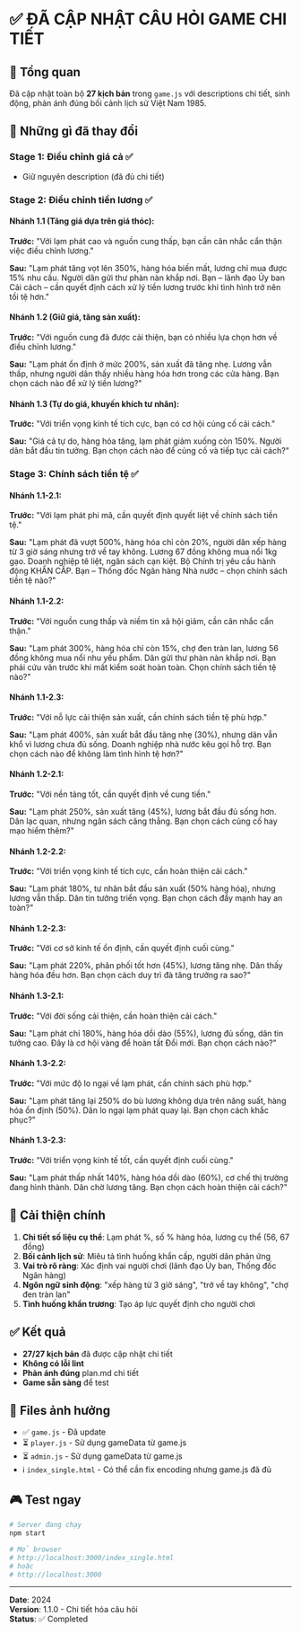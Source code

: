 # ✅ ĐÃ CẬP NHẬT CÂU HỎI GAME CHI TIẾT

## 📝 Tổng quan

Đã cập nhật toàn bộ **27 kịch bản** trong `game.js` với descriptions chi tiết, sinh động, phản ánh đúng bối cảnh lịch sử Việt Nam 1985.

## 🎯 Những gì đã thay đổi

### **Stage 1: Điều chỉnh giá cả** ✅
- Giữ nguyên description (đã đủ chi tiết)

### **Stage 2: Điều chỉnh tiền lương** ✅

#### Nhánh 1.1 (Tăng giá dựa trên giá thóc):
**Trước:** "Với lạm phát cao và nguồn cung thấp, bạn cần cân nhắc cẩn thận việc điều chỉnh lương."

**Sau:** "Lạm phát tăng vọt lên 350%, hàng hóa biến mất, lương chỉ mua được 15% nhu cầu. Người dân gửi thư phàn nàn khắp nơi. Bạn – lãnh đạo Ủy ban Cải cách – cần quyết định cách xử lý tiền lương trước khi tình hình trở nên tồi tệ hơn."

#### Nhánh 1.2 (Giữ giá, tăng sản xuất):
**Trước:** "Với nguồn cung đã được cải thiện, bạn có nhiều lựa chọn hơn về điều chỉnh lương."

**Sau:** "Lạm phát ổn định ở mức 200%, sản xuất đã tăng nhẹ. Lương vẫn thấp, nhưng người dân thấy nhiều hàng hóa hơn trong các cửa hàng. Bạn chọn cách nào để xử lý tiền lương?"

#### Nhánh 1.3 (Tự do giá, khuyến khích tư nhân):
**Trước:** "Với triển vọng kinh tế tích cực, bạn có cơ hội củng cố cải cách."

**Sau:** "Giá cả tự do, hàng hóa tăng, lạm phát giảm xuống còn 150%. Người dân bắt đầu tin tưởng. Bạn chọn cách nào để củng cố và tiếp tục cải cách?"

### **Stage 3: Chính sách tiền tệ** ✅

#### Nhánh 1.1-2.1:
**Trước:** "Với lạm phát phi mã, cần quyết định quyết liệt về chính sách tiền tệ."

**Sau:** "Lạm phát đã vượt 500%, hàng hóa chỉ còn 20%, người dân xếp hàng từ 3 giờ sáng nhưng trở về tay không. Lương 67 đồng không mua nổi 1kg gạo. Doanh nghiệp tê liệt, ngân sách cạn kiệt. Bộ Chính trị yêu cầu hành động KHẨN CẤP. Bạn – Thống đốc Ngân hàng Nhà nước – chọn chính sách tiền tệ nào?"

#### Nhánh 1.1-2.2:
**Trước:** "Với nguồn cung thấp và niềm tin xã hội giảm, cần cân nhắc cẩn thận."

**Sau:** "Lạm phát 300%, hàng hóa chỉ còn 15%, chợ đen tràn lan, lương 56 đồng không mua nổi nhu yếu phẩm. Dân gửi thư phàn nàn khắp nơi. Bạn phải cứu vãn trước khi mất kiểm soát hoàn toàn. Chọn chính sách tiền tệ nào?"

#### Nhánh 1.1-2.3:
**Trước:** "Với nỗ lực cải thiện sản xuất, cần chính sách tiền tệ phù hợp."

**Sau:** "Lạm phát 400%, sản xuất bắt đầu tăng nhẹ (30%), nhưng dân vẫn khổ vì lương chưa đủ sống. Doanh nghiệp nhà nước kêu gọi hỗ trợ. Bạn chọn cách nào để không làm tình hình tệ hơn?"

#### Nhánh 1.2-2.1:
**Trước:** "Với nền tảng tốt, cần quyết định về cung tiền."

**Sau:** "Lạm phát 250%, sản xuất tăng (45%), lương bắt đầu đủ sống hơn. Dân lạc quan, nhưng ngân sách căng thẳng. Bạn chọn cách củng cố hay mạo hiểm thêm?"

#### Nhánh 1.2-2.2:
**Trước:** "Với triển vọng kinh tế tích cực, cần hoàn thiện cải cách."

**Sau:** "Lạm phát 180%, tư nhân bắt đầu sản xuất (50% hàng hóa), nhưng lương vẫn thấp. Dân tin tưởng triển vọng. Bạn chọn cách đẩy mạnh hay an toàn?"

#### Nhánh 1.2-2.3:
**Trước:** "Với cơ sở kinh tế ổn định, cần quyết định cuối cùng."

**Sau:** "Lạm phát 220%, phân phối tốt hơn (45%), lương tăng nhẹ. Dân thấy hàng hóa đều hơn. Bạn chọn cách duy trì đà tăng trưởng ra sao?"

#### Nhánh 1.3-2.1:
**Trước:** "Với đời sống cải thiện, cần hoàn thiện cải cách."

**Sau:** "Lạm phát chỉ 180%, hàng hóa dồi dào (55%), lương đủ sống, dân tin tưởng cao. Đây là cơ hội vàng để hoàn tất Đổi mới. Bạn chọn cách nào?"

#### Nhánh 1.3-2.2:
**Trước:** "Với mức độ lo ngại về lạm phát, cần chính sách phù hợp."

**Sau:** "Lạm phát tăng lại 250% do bù lương không dựa trên năng suất, hàng hóa ổn định (50%). Dân lo ngại lạm phát quay lại. Bạn chọn cách khắc phục?"

#### Nhánh 1.3-2.3:
**Trước:** "Với triển vọng kinh tế tốt, cần quyết định cuối cùng."

**Sau:** "Lạm phát thấp nhất 140%, hàng hóa dồi dào (60%), cơ chế thị trường đang hình thành. Dân chờ lương tăng. Bạn chọn cách hoàn thiện cải cách?"

## 🌟 Cải thiện chính

1. **Chi tiết số liệu cụ thể**: Lạm phát %, số % hàng hóa, lương cụ thể (56, 67 đồng)
2. **Bối cảnh lịch sử**: Miêu tả tình huống khẩn cấp, người dân phản ứng
3. **Vai trò rõ ràng**: Xác định vai người chơi (lãnh đạo Ủy ban, Thống đốc Ngân hàng)
4. **Ngôn ngữ sinh động**: "xếp hàng từ 3 giờ sáng", "trở về tay không", "chợ đen tràn lan"
5. **Tình huống khẩn trương**: Tạo áp lực quyết định cho người chơi

## ✅ Kết quả

- **27/27 kịch bản** đã được cập nhật chi tiết
- **Không có lỗi lint** 
- **Phản ánh đúng** plan.md chi tiết
- **Game sẵn sàng** để test

## 📍 Files ảnh hưởng

- ✅ `game.js` - Đã update
- ⏳ `player.js` - Sử dụng gameData từ game.js
- ⏳ `admin.js` - Sử dụng gameData từ game.js
- ℹ️ `index_single.html` - Có thể cần fix encoding nhưng game.js đã đủ

## 🎮 Test ngay

```bash
# Server đang chạy
npm start

# Mở browser
# http://localhost:3000/index_single.html
# hoặc
# http://localhost:3000
```

---

**Date**: 2024  
**Version**: 1.1.0 - Chi tiết hóa câu hỏi  
**Status**: ✅ Completed

